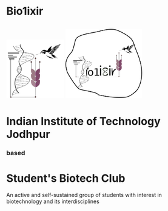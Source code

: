 # Bio1ixir
<img src="images/compact2.png" width="30%">                                 <img src="images/final10.png" width="40%"> 
---

# Indian Institute of Technology Jodhpur

### based

# Student's Biotech Club
An active and self-sustained group of students with interest in biotechnology and its interdisciplines


